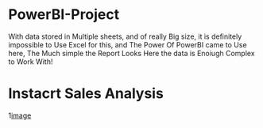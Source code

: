 # PowerBI-Project
With data stored in Multiple sheets, and of really Big size, it is definitely impossible to Use Excel for this, and The Power Of PowerBI came to Use here, The Much simple the Report Looks Here the data is Enoiugh Complex to Work With!
# Instacrt Sales Analysis
1[image](https://github.com/Rajnikant21/PowerBI-Project/blob/9e9c87ccd287dca51477f1a1408f304d5f8f79fa/Screenshot%202023-07-08%20201646.png)
